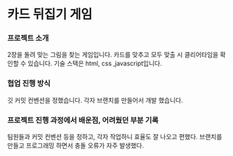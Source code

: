# 카드 뒤집기 게임
### 프로젝트 소개
2장을 돌려 맞는 그림을 찾는 게임입니다.
카드를 맞추고 모두 맞출 시 클리어타임을 확인할 수 있습니다.
기술 스택은 html, css ,javascript입니다.
### 협업 진행 방식
깃 커밋 컨벤션을 정했습니다.
각자 브랜치를 만들어서 개발 했습니다.
### 프로젝트 진행 과정에서 배운점, 어려웠던 부분 기록
팀원들과 커밋 컨벤션 등을 정하고, 각자 작업하니 효율도 잘 나오고 편했다.
브랜치를 만들고 프로그래밍 하면서 충돌 오류가 자주 발생했다.
